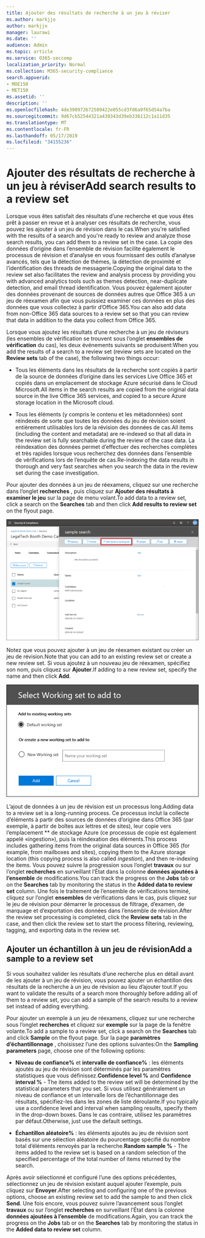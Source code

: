 ```yaml
---
title: Ajouter des résultats de recherche à un jeu à réviser
ms.author: markjjo
author: markjjo
manager: laurawi
ms.date: ''
audience: Admin
ms.topic: article
ms.service: O365-seccomp
localization_priority: Normal
ms.collection: M365-security-compliance
search.appverid:
- MOE150
- MET150
ms.assetid: ''
description: ''
ms.openlocfilehash: 4de390972672509422e055cd3fd6a9f65d54a7ba
ms.sourcegitcommit: 9d67cb52544321a430343d39eb336112c1a11d35
ms.translationtype: MT
ms.contentlocale: fr-FR
ms.lasthandoff: 05/17/2019
ms.locfileid: "34155236"
---
```

# <a name="add-search-results-to-a-review-set"></a><span data-ttu-id="89da3-102">Ajouter des résultats de recherche à un jeu à réviser</span><span class="sxs-lookup"><span data-stu-id="89da3-102">Add search results to a review set</span></span>

<span data-ttu-id="89da3-103">Lorsque vous êtes satisfait des résultats d’une recherche et que vous êtes prêt à passer en revue et à analyser ces résultats de recherche, vous pouvez les ajouter à un jeu de révision dans le cas.</span><span class="sxs-lookup"><span data-stu-id="89da3-103">When you're satisfied with the results of a search and you're ready to review and analyze those search results, you can add them to a review set in the case.</span></span> <span data-ttu-id="89da3-104">La copie des données d’origine dans l’ensemble de révision facilite également le processus de révision et d’analyse en vous fournissant des outils d’analyse avancés, tels que la détection de thèmes, la détection de proximité et l’identification des threads de messagerie.</span><span class="sxs-lookup"><span data-stu-id="89da3-104">Copying the original data to the review set also facilitates the review and analysis process by providing you with advanced analytics tools such as themes detection, near-duplicate detection, and email thread identification.</span></span> <span data-ttu-id="89da3-105">Vous pouvez également ajouter des données provenant de sources de données autres que Office 365 à un jeu de réexamen afin que vous puissiez examiner ces données en plus des données que vous collectez à partir d’Office 365.</span><span class="sxs-lookup"><span data-stu-id="89da3-105">You can also add data from non-Office 365 data sources to a review set so that you can review that data in addition to the data you collect from Office 365.</span></span>

<span data-ttu-id="89da3-106">Lorsque vous ajoutez les résultats d’une recherche à un jeu de réviseurs (les ensembles de vérification se trouvent sous l’onglet **ensembles de vérification** du cas), les deux événements suivants se produisent:</span><span class="sxs-lookup"><span data-stu-id="89da3-106">When you add the results of a search to a review set (review sets are located on the **Review sets** tab of the case), the following two things occur:</span></span>

- <span data-ttu-id="89da3-107">Tous les éléments dans les résultats de la recherche sont copiés à partir de la source de données d’origine dans les services Live Office 365 et copiés dans un emplacement de stockage Azure sécurisé dans le Cloud Microsoft.</span><span class="sxs-lookup"><span data-stu-id="89da3-107">All items in the search results are copied from the original data source in the live Office 365 services, and copied to a secure Azure storage location in the Microsoft cloud.</span></span>

- <span data-ttu-id="89da3-108">Tous les éléments (y compris le contenu et les métadonnées) sont réindexés de sorte que toutes les données du jeu de révision soient entièrement utilisables lors de la révision des données de cas.</span><span class="sxs-lookup"><span data-stu-id="89da3-108">All items (including the content and metadata) are re-indexed so that all data in the review set is fully searchable during the review of the case data.</span></span> <span data-ttu-id="89da3-109">La réindexation des données permet d’effectuer des recherches complètes et très rapides lorsque vous recherchez des données dans l’ensemble de vérifications lors de l’enquête de cas.</span><span class="sxs-lookup"><span data-stu-id="89da3-109">Re-indexing the data results in thorough and very fast searches when you search the data in the review set during the case investigation.</span></span>

<span data-ttu-id="89da3-110">Pour ajouter des données à un jeu de réexamens, cliquez sur une recherche dans l’onglet **recherches** , puis cliquez sur **Ajouter des résultats à examiner le jeu** sur la page de menu volant.</span><span class="sxs-lookup"><span data-stu-id="89da3-110">To add data to a review set, click a search on the **Searches** tab and then click **Add results to review set** on the flyout page.</span></span>

![Ajout de données à un ensemble de révision](../media/c1b4fc00-7a15-4587-b9b0-ce594bb02e4d.png)

<span data-ttu-id="89da3-112">Notez que vous pouvez ajouter à un jeu de réexamen existant ou créer un jeu de révision.</span><span class="sxs-lookup"><span data-stu-id="89da3-112">Note that you can add to an existing review set or create a new review set.</span></span>  <span data-ttu-id="89da3-113">Si vous ajoutez à un nouveau jeu de réexamen, spécifiez son nom, puis cliquez sur **Ajouter**.</span><span class="sxs-lookup"><span data-stu-id="89da3-113">If adding to a new review set, specify the name and then click **Add**.</span></span>

![Sélectionner un jeu de révision](../media/e8c6ab51-da8d-4c39-9b21-26bfdf453fb9.png)

<span data-ttu-id="89da3-115">L’ajout de données à un jeu de révision est un processus long.</span><span class="sxs-lookup"><span data-stu-id="89da3-115">Adding data to a review set is a long-running process.</span></span> <span data-ttu-id="89da3-116">Ce processus inclut la collecte d’éléments à partir des sources de données d’origine dans Office 365 (par exemple, à partir de boîtes aux lettres et de sites), leur copie vers l’emplacement \*\* de stockage Azure (ce processus de copie est également appelé «ingestion»), puis la réindexation des éléments.</span><span class="sxs-lookup"><span data-stu-id="89da3-116">This process includes gathering items from the original data sources in Office 365 (for example, from mailboxes and sites), copying them to the Azure storage location (this copying process is also called *ingestion*), and then re-indexing the items.</span></span> <span data-ttu-id="89da3-117">Vous pouvez suivre la progression sous l’onglet **travaux** ou sur l’onglet **recherches** en surveillant l’État dans la colonne **données ajoutées à l’ensemble** de modifications.</span><span class="sxs-lookup"><span data-stu-id="89da3-117">You can track the progress on the **Jobs** tab or on the **Searches** tab by monitoring the status in the **Added data to review set** column.</span></span> <span data-ttu-id="89da3-118">Une fois le traitement de l’ensemble de vérifications terminé, cliquez sur l’onglet **ensembles** de vérifications dans le cas, puis cliquez sur le jeu de révision pour démarrer le processus de filtrage, d’examen, de marquage et d’exportation des données dans l’ensemble de révision.</span><span class="sxs-lookup"><span data-stu-id="89da3-118">After the review set processing is completed, click the **Review sets** tab in the case, and then click the review set to start the process filtering, reviewing, tagging, and exporting data in the review set.</span></span>

## <a name="add-a-sample-to-a-review-set"></a><span data-ttu-id="89da3-119">Ajouter un échantillon à un jeu de révision</span><span class="sxs-lookup"><span data-stu-id="89da3-119">Add a sample to a review set</span></span>

<span data-ttu-id="89da3-120">Si vous souhaitez valider les résultats d’une recherche plus en détail avant de les ajouter à un jeu de révision, vous pouvez ajouter un échantillon des résultats de la recherche à un jeu de révision au lieu d’ajouter tout.</span><span class="sxs-lookup"><span data-stu-id="89da3-120">If you want to validate the results of a search more thoroughly before adding all of them to a review set, you can add a sample of the search results to a review set instead of adding everything.</span></span>

<span data-ttu-id="89da3-121">Pour ajouter un exemple à un jeu de réexamens, cliquez sur une recherche sous l’onglet **recherches** et cliquez sur **exemple** sur la page de la fenêtre volante.</span><span class="sxs-lookup"><span data-stu-id="89da3-121">To add a sample to a review set, click a search on the **Searches** tab and click **Sample** on the flyout page.</span></span> <span data-ttu-id="89da3-122">Sur la page **paramètres d’échantillonnage** , choisissez l’une des options suivantes:</span><span class="sxs-lookup"><span data-stu-id="89da3-122">On the **Sampling parameters** page, choose one of the following options:</span></span>

- <span data-ttu-id="89da3-123">**Niveau de confiance%** et **intervalle de confiance%** : les éléments ajoutés au jeu de révision sont déterminés par les paramètres statistiques que vous définissez.</span><span class="sxs-lookup"><span data-stu-id="89da3-123">**Confidence level %** and **Confidence interval %** - The items added to the review set will be determined by the statistical parameters that you set.</span></span> <span data-ttu-id="89da3-124">Si vous utilisez généralement un niveau de confiance et un intervalle lors de l’échantillonnage des résultats, spécifiez-les dans les zones de liste déroulante.</span><span class="sxs-lookup"><span data-stu-id="89da3-124">If you typically use a confidence level and interval when sampling results, specify them in the drop-down boxes.</span></span> <span data-ttu-id="89da3-125">Dans le cas contraire, utilisez les paramètres par défaut.</span><span class="sxs-lookup"><span data-stu-id="89da3-125">Otherwise, just use the default settings.</span></span>

- <span data-ttu-id="89da3-126">**Échantillon aléatoire%** : les éléments ajoutés au jeu de révision sont basés sur une sélection aléatoire du pourcentage spécifié du nombre total d’éléments renvoyés par la recherche.</span><span class="sxs-lookup"><span data-stu-id="89da3-126">**Random sample %** - The items added to the review set is based on a random selection of the specified percentage of the total number of items returned by the search.</span></span>

<span data-ttu-id="89da3-127">Après avoir sélectionné et configuré l’une des options précédentes, sélectionnez un jeu de révision existant auquel ajouter l’exemple, puis cliquez sur **Envoyer**.</span><span class="sxs-lookup"><span data-stu-id="89da3-127">After selecting and configuring one of the previous options, choose an existing review set to add the sample to and then click **Send**.</span></span> <span data-ttu-id="89da3-128">Une fois encore, vous pouvez suivre l’avancement sous l’onglet **travaux** ou sur l’onglet **recherches** en surveillant l’État dans la colonne **données ajoutées à l’ensemble** de modifications.</span><span class="sxs-lookup"><span data-stu-id="89da3-128">Again, you can track the progress on the **Jobs** tab or on the **Searches** tab by monitoring the status in the **Added data to review set** column.</span></span>